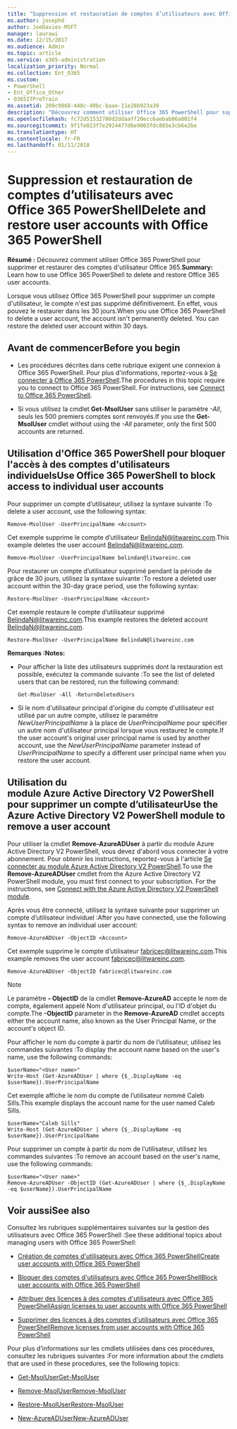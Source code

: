 ```yaml
---
title: "Suppression et restauration de comptes d’utilisateurs avec Office 365 PowerShell"
ms.author: josephd
author: JoeDavies-MSFT
manager: laurawi
ms.date: 12/15/2017
ms.audience: Admin
ms.topic: article
ms.service: o365-administration
localization_priority: Normal
ms.collection: Ent_O365
ms.custom:
- PowerShell
- Ent_Office_Other
- O365ITProTrain
ms.assetid: 209c9868-448c-49bc-baae-11e28b923a39
description: "Découvrez comment utiliser Office 365 PowerShell pour supprimer et restaurer des comptes d'utilisateur Office 365."
ms.openlocfilehash: fc72d51532780d2ddaaff20ecc6aebab06a001f4
ms.sourcegitcommit: 9f1fe023f7e2924477d6e9003fdc805e3cb6e2be
ms.translationtype: HT
ms.contentlocale: fr-FR
ms.lasthandoff: 01/11/2018
---
```

# <a name="delete-and-restore-user-accounts-with-office-365-powershell"></a><span data-ttu-id="99767-103">Suppression et restauration de comptes d’utilisateurs avec Office 365 PowerShell</span><span class="sxs-lookup"><span data-stu-id="99767-103">Delete and restore user accounts with Office 365 PowerShell</span></span>

<span data-ttu-id="99767-104">**Résumé :** Découvrez comment utiliser Office 365 PowerShell pour supprimer et restaurer des comptes d'utilisateur Office 365.</span><span class="sxs-lookup"><span data-stu-id="99767-104">**Summary:**  Learn how to use Office 365 PowerShell to delete and restore Office 365 user accounts.</span></span>
  
<span data-ttu-id="99767-p101">Lorsque vous utilisez Office 365 PowerShell pour supprimer un compte d'utilisateur, le compte n'est pas supprimé définitivement. En effet, vous pouvez le restaurer dans les 30 jours.</span><span class="sxs-lookup"><span data-stu-id="99767-p101">When you use Office 365 PowerShell to delete a user account, the account isn't permanently deleted. You can restore the deleted user account within 30 days.</span></span>
  
## <a name="before-you-begin"></a><span data-ttu-id="99767-107">Avant de commencer</span><span class="sxs-lookup"><span data-stu-id="99767-107">Before you begin</span></span>

- <span data-ttu-id="99767-p102">Les procédures décrites dans cette rubrique exigent une connexion à Office 365 PowerShell. Pour plus d'informations, reportez-vous à [Se connecter à Office 365 PowerShell](connect-to-office-365-powershell.md).</span><span class="sxs-lookup"><span data-stu-id="99767-p102">The procedures in this topic require you to connect to Office 365 PowerShell. For instructions, see [Connect to Office 365 PowerShell](connect-to-office-365-powershell.md).</span></span>
    
- <span data-ttu-id="99767-110">Si vous utilisez la cmdlet **Get-MsolUser** sans utiliser le paramètre _-All_, seuls les 500 premiers comptes sont renvoyés.</span><span class="sxs-lookup"><span data-stu-id="99767-110">If you use the **Get-MsolUser** cmdlet without using the _-All_ parameter, only the first 500 accounts are returned.</span></span>
    
## <a name="use-office-365-powershell-to-block-access-to-individual-user-accounts"></a><span data-ttu-id="99767-111">Utilisation d'Office 365 PowerShell pour bloquer l'accès à des comptes d'utilisateurs individuels</span><span class="sxs-lookup"><span data-stu-id="99767-111">Use Office 365 PowerShell to block access to individual user accounts</span></span>
<span data-ttu-id="99767-112"><a name="ShortVersion"> </a></span><span class="sxs-lookup"><span data-stu-id="99767-112"><a name="ShortVersion"> </a></span></span>

<span data-ttu-id="99767-113">Pour supprimer un compte d’utilisateur, utilisez la syntaxe suivante :</span><span class="sxs-lookup"><span data-stu-id="99767-113">To delete a user account, use the following syntax:</span></span>
  
```
Remove-MsolUser -UserPrincipalName <Account>
```

<span data-ttu-id="99767-114">Cet exemple supprime le compte d’utilisateur BelindaN@litwareinc.com.</span><span class="sxs-lookup"><span data-stu-id="99767-114">This example deletes the user account BelindaN@litwareinc.com.</span></span>
  
```
Remove-MsolUser -UserPrincipalName belindan@litwareinc.com
```

<span data-ttu-id="99767-115">Pour restaurer un compte d’utilisateur supprimé pendant la période de grâce de 30 jours, utilisez la syntaxe suivante :</span><span class="sxs-lookup"><span data-stu-id="99767-115">To restore a deleted user account within the 30-day grace period, use the following syntax:</span></span>
  
```
Restore-MsolUser -UserPrincipalName <Account>
```

<span data-ttu-id="99767-116">Cet exemple restaure le compte d’utilisateur supprimé BelindaN@litwareinc.com.</span><span class="sxs-lookup"><span data-stu-id="99767-116">This example restores the deleted account BelindaN@litwareinc.com.</span></span>
  
```
Restore-MsolUser -UserPrincipalName BelindaN@litwareinc.com
```

 <span data-ttu-id="99767-117">**Remarques :**</span><span class="sxs-lookup"><span data-stu-id="99767-117">**Notes:**</span></span>
  
- <span data-ttu-id="99767-118">Pour afficher la liste des utilisateurs supprimés dont la restauration est possible, exécutez la commande suivante :</span><span class="sxs-lookup"><span data-stu-id="99767-118">To see the list of deleted users that can be restored, run the following command:</span></span>
    
  ```
  Get-MsolUser -All -ReturnDeletedUsers
  ```

- <span data-ttu-id="99767-119">Si le nom d'utilisateur principal d'origine du compte d'utilisateur est utilisé par un autre compte, utilisez le paramètre  _NewUserPrincipalName_ à la place de _UserPrincipalName_ pour spécifier un autre nom d'utilisateur principal lorsque vous restaurez le compte.</span><span class="sxs-lookup"><span data-stu-id="99767-119">If the user account's original user principal name is used by another account, use the  _NewUserPrincipalName_ parameter instead of _UserPrincipalName_ to specify a different user principal name when you restore the user account.</span></span>
    
## <a name="use-the-azure-active-directory-v2-powershell-module-to-remove-a-user-account"></a><span data-ttu-id="99767-120">Utilisation du module Azure Active Directory V2 PowerShell pour supprimer un compte d’utilisateur</span><span class="sxs-lookup"><span data-stu-id="99767-120">Use the Azure Active Directory V2 PowerShell module to remove a user account</span></span>
<span data-ttu-id="99767-121"><a name="ShortVersion"> </a></span><span class="sxs-lookup"><span data-stu-id="99767-121"><a name="ShortVersion"> </a></span></span>

<span data-ttu-id="99767-p103">Pour utiliser la cmdlet **Remove-AzureADUser** à partir du module Azure Active Directory V2 PowerShell, vous devez d'abord vous connecter à votre abonnement. Pour obtenir les instructions, reportez-vous à l'article [Se connecter au module Azure Active Directory V2 PowerShell](https://go.microsoft.com/fwlink/?linkid=842218).</span><span class="sxs-lookup"><span data-stu-id="99767-p103">To use the **Remove-AzureADUser** cmdlet from the Azure Active Directory V2 PowerShell module, you must first connect to your subscription. For the instructions, see [Connect with the Azure Active Directory V2 PowerShell module](https://go.microsoft.com/fwlink/?linkid=842218).</span></span>
  
<span data-ttu-id="99767-124">Après vous être connecté, utilisez la syntaxe suivante pour supprimer un compte d’utilisateur individuel :</span><span class="sxs-lookup"><span data-stu-id="99767-124">After you have connected, use the following syntax to remove an individual user account:</span></span>
  
```
Remove-AzureADUser -ObjectID <Account>
```

<span data-ttu-id="99767-125">Cet exemple supprime le compte d’utilisateur fabricec@litwareinc.com.</span><span class="sxs-lookup"><span data-stu-id="99767-125">This example removes the user account fabricec@litwareinc.com.</span></span>
  
```
Remove-AzureADUser -ObjectID fabricec@litwareinc.com
```

> [!NOTE]
> <span data-ttu-id="99767-126">Le paramètre **- ObjectID** de la cmdlet **Remove-AzureAD** accepte le nom de compte, également appelé Nom d'utilisateur principal, ou l'ID d'objet du compte.</span><span class="sxs-lookup"><span data-stu-id="99767-126">The **-ObjectID** parameter in the **Remove-AzureAD** cmdlet accepts either the account name, also known as the User Principal Name, or the account's object ID.</span></span>
  
<span data-ttu-id="99767-127">Pour afficher le nom du compte à partir du nom de l’utilisateur, utilisez les commandes suivantes :</span><span class="sxs-lookup"><span data-stu-id="99767-127">To display the account name based on the user's name, use the following commands:</span></span>
  
```
$userName="<User name>"
Write-Host (Get-AzureADUser | where {$_.DisplayName -eq $userName}).UserPrincipalName
```

<span data-ttu-id="99767-128">Cet exemple affiche le nom du compte de l’utilisateur nommé Caleb Sills.</span><span class="sxs-lookup"><span data-stu-id="99767-128">This example displays the account name for the user named Caleb Sills.</span></span>
  
```
$userName="Caleb Sills"
Write-Host (Get-AzureADUser | where {$_.DisplayName -eq $userName}).UserPrincipalName
```

<span data-ttu-id="99767-129">Pour supprimer un compte à partir du nom de l’utilisateur, utilisez les commandes suivantes :</span><span class="sxs-lookup"><span data-stu-id="99767-129">To remove an account based on the user's name, use the following commands:</span></span>
  
```
$userName="<User name>"
Remove-AzureADUser -ObjectID (Get-AzureADUser | where {$_.DisplayName -eq $userName}).UserPrincipalName
```

## <a name="see-also"></a><span data-ttu-id="99767-130">Voir aussi</span><span class="sxs-lookup"><span data-stu-id="99767-130">See also</span></span>
<span data-ttu-id="99767-131"><a name="SeeAlso"> </a></span><span class="sxs-lookup"><span data-stu-id="99767-131"><a name="SeeAlso"> </a></span></span>

<span data-ttu-id="99767-132">Consultez les rubriques supplémentaires suivantes sur la gestion des utilisateurs avec Office 365 PowerShell :</span><span class="sxs-lookup"><span data-stu-id="99767-132">See these additional topics about managing users with Office 365 PowerShell:</span></span>
  
- [<span data-ttu-id="99767-133">Création de comptes d'utilisateurs avec Office 365 PowerShell</span><span class="sxs-lookup"><span data-stu-id="99767-133">Create user accounts with Office 365 PowerShell</span></span>](create-user-accounts-with-office-365-powershell.md)
    
- [<span data-ttu-id="99767-134">Bloquer des comptes d'utilisateurs avec Office 365 PowerShell</span><span class="sxs-lookup"><span data-stu-id="99767-134">Block user accounts with Office 365 PowerShell</span></span>](block-user-accounts-with-office-365-powershell.md)
    
- [<span data-ttu-id="99767-135">Attribuer des licences à des comptes d'utilisateurs avec Office 365 PowerShell</span><span class="sxs-lookup"><span data-stu-id="99767-135">Assign licenses to user accounts with Office 365 PowerShell</span></span>](assign-licenses-to-user-accounts-with-office-365-powershell.md)
    
- [<span data-ttu-id="99767-136">Supprimer des licences à des comptes d'utilisateurs avec Office 365 PowerShell</span><span class="sxs-lookup"><span data-stu-id="99767-136">Remove licenses from user accounts with Office 365 PowerShell</span></span>](remove-licenses-from-user-accounts-with-office-365-powershell.md)
    
<span data-ttu-id="99767-137">Pour plus d’informations sur les cmdlets utilisées dans ces procédures, consultez les rubriques suivantes :</span><span class="sxs-lookup"><span data-stu-id="99767-137">For more information about the cmdlets that are used in these procedures, see the following topics:</span></span>
  
- [<span data-ttu-id="99767-138">Get-MsolUser</span><span class="sxs-lookup"><span data-stu-id="99767-138">Get-MsolUser</span></span>](https://go.microsoft.com/fwlink/p/?LinkId=691543)
    
- [<span data-ttu-id="99767-139">Remove-MsolUser</span><span class="sxs-lookup"><span data-stu-id="99767-139">Remove-MsolUser</span></span>](https://go.microsoft.com/fwlink/p/?LinkId=691636)
    
- [<span data-ttu-id="99767-140">Restore-MsolUser</span><span class="sxs-lookup"><span data-stu-id="99767-140">Restore-MsolUser</span></span>](https://go.microsoft.com/fwlink/p/?LinkId=691637)
    
- [<span data-ttu-id="99767-141">New-AzureADUser</span><span class="sxs-lookup"><span data-stu-id="99767-141">New-AzureADUser</span></span>](https://docs.microsoft.com/powershell/module/azuread/new-azureaduser?view=azureadps-2.0)
    

